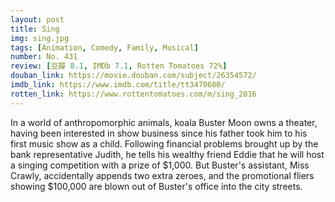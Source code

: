 ```yaml
---
layout: post 
title: Sing
img: sing.jpg
tags: [Animation, Comedy, Family, Musical]
number: No. 431
review: [豆瓣 8.1, IMDb 7.1, Rotten Tomatoes 72%]
douban_link: https://movie.douban.com/subject/26354572/
imdb_link: https://www.imdb.com/title/tt3470600/
rotten_link: https://www.rottentomatoes.com/m/sing_2016
---
```


In a world of anthropomorphic animals, koala Buster Moon owns a theater, having been interested in show business since his father took him to his first music show as a child. Following financial problems brought up by the bank representative Judith, he tells his wealthy friend Eddie that he will host a singing competition with a prize of $1,000. But Buster's assistant, Miss Crawly, accidentally appends two extra zeroes, and the promotional fliers showing $100,000 are blown out of Buster's office into the city streets.